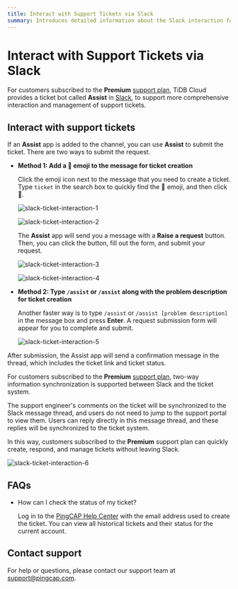 ```yaml
---
title: Interact with Support Tickets via Slack
summary: Introduces detailed information about the Slack interaction for support tickets.
---
```


# Interact with Support Tickets via Slack

For customers subscribed to the **Premium** [support plan](/tidb-cloud/connected-care-detail.md), TiDB Cloud provides a ticket bot called **Assist** in [Slack](https://slack.com/), to support more comprehensive interaction and management of support tickets.

## Interact with support tickets

If an **Assist** app is added to the channel, you can use **Assist** to submit the ticket. There are two ways to submit the request.

- **Method 1: Add a 🎫 emoji to the message for ticket creation**

    Click the emoji icon next to the message that you need to create a ticket. Type `ticket` in the search box to quickly find the 🎫 emoji, and then click 🎫.

    ![slack-ticket-interaction-1](https://download.pingcap.com/images/docs/tidb-cloud/connected-slack-ticket-interaction-1.png)

    ![slack-ticket-interaction-2](https://download.pingcap.com/images/docs/tidb-cloud/connected-slack-ticket-interaction-2.png)

    The **Assist** app will send you a message with a **Raise a request** button. Then, you can click the button, fill out the form, and submit your request.

    ![slack-ticket-interaction-3](https://download.pingcap.com/images/docs/tidb-cloud/connected-slack-ticket-interaction-3.png)

    ![slack-ticket-interaction-4](https://download.pingcap.com/images/docs/tidb-cloud/connected-slack-ticket-interaction-4.png)

- **Method 2: Type `/assist` or `/assist` along with the problem description for ticket creation**

    Another faster way is to type `/assist` or `/assist [problem description]` in the message box and press **Enter**. A request submission form will appear for you to complete and submit.

    ![slack-ticket-interaction-5](https://download.pingcap.com/images/docs/tidb-cloud/connected-slack-ticket-interaction-5.png)

After submission, the Assist app will send a confirmation message in the thread, which includes the ticket link and ticket status.

For customers subscribed to the **Premium** [support plan](/tidb-cloud/connected-care-detail.md), two-way information synchronization is supported between Slack and the ticket system.

The support engineer's comments on the ticket will be synchronized to the Slack message thread, and users do not need to jump to the support portal to view them. Users can reply directly in this message thread, and these replies will be synchronized to the ticket system.

In this way, customers subscribed to the **Premium** support plan can quickly create, respond, and manage tickets without leaving Slack.

![slack-ticket-interaction-6](https://download.pingcap.com/images/docs/tidb-cloud/connected-slack-ticket-interaction-6.png)

## FAQs

- How can I check the status of my ticket?

    Log in to the [PingCAP Help Center](https://tidb.support.pingcap.com/servicedesk/customer/user/requests) with the email address used to create the ticket. You can view all historical tickets and their status for the current account.

## Contact support

For help or questions, please contact our support team at <a href="mailto:support@pingcap.com">support@pingcap.com</a>. 
